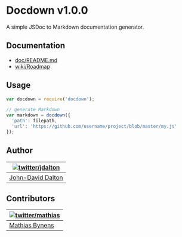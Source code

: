 # Docdown v1.0.0

A simple JSDoc to Markdown documentation generator.

## Documentation

* [doc/README.md](https://github.com/jdalton/docdown/blob/master/doc/README.md#readme)
* [wiki/Roadmap](https://github.com/jdalton/docdown/wiki/Roadmap)

## Usage

```js
var docdown = require('docdown');

// generate Markdown
var markdown = docdown({
  'path': filepath,
  'url': 'https://github.com/username/project/blob/master/my.js'
});
```

## Author

| [![twitter/jdalton](http://gravatar.com/avatar/299a3d891ff1920b69c364d061007043?s=70)](https://twitter.com/jdalton "Follow @jdalton on Twitter") |
|---|
| [John-David Dalton](http://allyoucanleet.com/) |

## Contributors

| [![twitter/mathias](http://gravatar.com/avatar/24e08a9ea84deb17ae121074d0f17125?s=70)](https://twitter.com/mathias "Follow @mathias on Twitter") |
|---|
| [Mathias Bynens](http://mathiasbynens.be/) |

